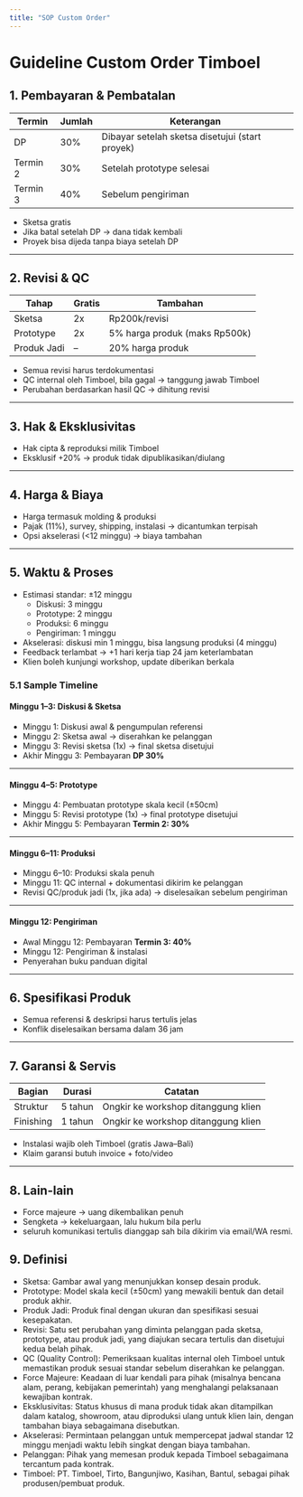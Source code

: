 ```yaml
---
title: "SOP Custom Order"
---
```



# Guideline Custom Order Timboel

## 1. Pembayaran & Pembatalan
| Termin    | Jumlah | Keterangan |
|-----------|--------|------------|
| DP        | 30%    | Dibayar setelah sketsa disetujui (start proyek) |
| Termin 2  | 30%    | Setelah prototype selesai |
| Termin 3  | 40%    | Sebelum pengiriman |

- Sketsa gratis  
- Jika batal setelah DP → dana tidak kembali  
- Proyek bisa dijeda tanpa biaya setelah DP  

---

## 2. Revisi & QC
| Tahap       | Gratis | Tambahan |
|-------------|--------|----------|
| Sketsa      | 2x     | Rp200k/revisi |
| Prototype   | 2x     | 5% harga produk (maks Rp500k) |
| Produk Jadi | –      | 20% harga produk |

- Semua revisi harus terdokumentasi  
- QC internal oleh Timboel, bila gagal → tanggung jawab Timboel  
- Perubahan berdasarkan hasil QC → dihitung revisi  

---

## 3. Hak & Eksklusivitas
- Hak cipta & reproduksi milik Timboel  
- Eksklusif +20% → produk tidak dipublikasikan/diulang  

---

## 4. Harga & Biaya
- Harga termasuk molding & produksi  
- Pajak (11%), survey, shipping, instalasi → dicantumkan terpisah  
- Opsi akselerasi (<12 minggu) → biaya tambahan  

---

## 5. Waktu & Proses
- Estimasi standar: ±12 minggu  
  - Diskusi: 3 minggu  
  - Prototype: 2 minggu  
  - Produksi: 6 minggu  
  - Pengiriman: 1 minggu  
- Akselerasi: diskusi min 1 minggu, bisa langsung produksi (4 minggu)  
- Feedback terlambat → +1 hari kerja tiap 24 jam keterlambatan  
- Klien boleh kunjungi workshop, update diberikan berkala  

### 5.1 Sample Timeline

#### Minggu 1–3: Diskusi & Sketsa
- Minggu 1: Diskusi awal & pengumpulan referensi
- Minggu 2: Sketsa awal → diserahkan ke pelanggan
- Minggu 3: Revisi sketsa (1x) → final sketsa disetujui
- Akhir Minggu 3: Pembayaran **DP 30%**

---

#### Minggu 4–5: Prototype
- Minggu 4: Pembuatan prototype skala kecil (±50cm)
- Minggu 5: Revisi prototype (1x) → final prototype disetujui
- Akhir Minggu 5: Pembayaran **Termin 2: 30%**

---

#### Minggu 6–11: Produksi
- Minggu 6–10: Produksi skala penuh
- Minggu 11: QC internal + dokumentasi dikirim ke pelanggan  
- Revisi QC/produk jadi (1x, jika ada) → diselesaikan sebelum pengiriman

---

#### Minggu 12: Pengiriman
- Awal Minggu 12: Pembayaran **Termin 3: 40%**
- Minggu 12: Pengiriman & instalasi
- Penyerahan buku panduan digital

---

## 6. Spesifikasi Produk
- Semua referensi & deskripsi harus tertulis jelas  
- Konflik diselesaikan bersama dalam 36 jam  

---

## 7. Garansi & Servis
| Bagian   | Durasi  | Catatan |
|----------|---------|---------|
| Struktur | 5 tahun | Ongkir ke workshop ditanggung klien |
| Finishing| 1 tahun | Ongkir ke workshop ditanggung klien |

- Instalasi wajib oleh Timboel (gratis Jawa–Bali)  
- Klaim garansi butuh invoice + foto/video  

---

## 8. Lain-lain  
- Force majeure → uang dikembalikan penuh  
- Sengketa → kekeluargaan, lalu hukum bila perlu  
- seluruh komunikasi tertulis dianggap sah bila dikirim via email/WA resmi.

## 9. Definisi

- Sketsa: Gambar awal yang menunjukkan konsep desain produk.  
- Prototype: Model skala kecil (±50cm) yang mewakili bentuk dan detail produk akhir.  
- Produk Jadi: Produk final dengan ukuran dan spesifikasi sesuai kesepakatan.  
- Revisi: Satu set perubahan yang diminta pelanggan pada sketsa, prototype, atau produk jadi, yang diajukan secara tertulis dan disetujui kedua belah pihak.  
- QC (Quality Control): Pemeriksaan kualitas internal oleh Timboel untuk memastikan produk sesuai standar sebelum diserahkan ke pelanggan.  
- Force Majeure: Keadaan di luar kendali para pihak (misalnya bencana alam, perang, kebijakan pemerintah) yang menghalangi pelaksanaan kewajiban kontrak.  
- Eksklusivitas: Status khusus di mana produk tidak akan ditampilkan dalam katalog, showroom, atau diproduksi ulang untuk klien lain, dengan tambahan biaya sebagaimana disebutkan.  
- Akselerasi: Permintaan pelanggan untuk mempercepat jadwal standar 12 minggu menjadi waktu lebih singkat dengan biaya tambahan.  
- Pelanggan: Pihak yang memesan produk kepada Timboel sebagaimana tercantum pada kontrak.  
- Timboel: PT. Timboel, Tirto, Bangunjiwo, Kasihan, Bantul, sebagai pihak produsen/pembuat produk.  
